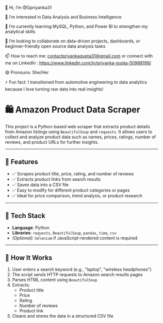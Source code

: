 👋 Hi, I’m @Gpriyanka31 

👀 I’m interested in Data Analysis and Business Intelligence

🌱 I’m currently learning MySQL, Python, and Power BI to strengthen my analytical skills 

💞️ I’m looking to collaborate on data-driven projects, dashboards, or beginner-friendly open source data analysis tasks 

📫 How to reach me: contactpriyankagupta31@gmail.com or connect with me on LinkedIn : https://www.linkedin.com/in/priyanka-gupta-50988199/ 

😄 Pronouns: She/Her 

⚡ Fun fact: I transitioned from automotive engineering to data analytics because I love turning raw data into real insights!


# 🛍️ Amazon Product Data Scraper

This project is a Python-based web scraper that extracts product details from Amazon listings using `BeautifulSoup` and `requests`. It allows users to collect and analyze product data such as names, prices, ratings, number of reviews, and product URLs for further insights.

---

## 📌 Features

- ✅ Scrapes product title, price, rating, and number of reviews
- ✅ Extracts product links from search results
- ✅ Saves data into a CSV file
- ✅ Easy to modify for different product categories or pages
- ✅ Ideal for price comparison, trend analysis, or product research

---

## 🧰 Tech Stack

- **Language**: Python  
- **Libraries**: `requests`, `BeautifulSoup`, `pandas`, `time`, `csv`  
- *(Optional)*: `Selenium` if JavaScript-rendered content is required

---

## 🧪 How It Works

1. User enters a search keyword (e.g., "laptop", "wireless headphones")
2. The script sends HTTP requests to Amazon search results pages
3. Parses HTML content using `BeautifulSoup`
4. Extracts:
   - Product title  
   - Price  
   - Rating  
   - Number of reviews  
   - Product link
5. Cleans and stores the data in a structured CSV file
